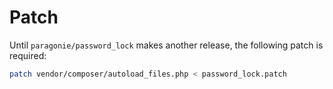# Patch

Until `paragonie/password_lock` makes another release, the following patch is
required:

```sh
patch vendor/composer/autoload_files.php < password_lock.patch
```
